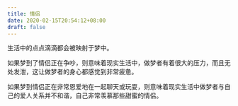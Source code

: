 ```yaml
---
title: 情侣
date: 2020-02-15T20:54:12+08:00
draft: false
---
```


生活中的点点滴滴都会被映射于梦中。

如果梦到了情侣正在争吵，则意味着现实生活中，做梦者有着很大的压力，而且无处发泄，这让做梦者的身心都感觉到非常疲惫。

如果梦到情侣正在非常恩爱地在一起聊天或玩耍，则意味着现实生活中做梦者与自己的爱人关系并不和谐，自己非常羡慕那些甜蜜的情侣。

